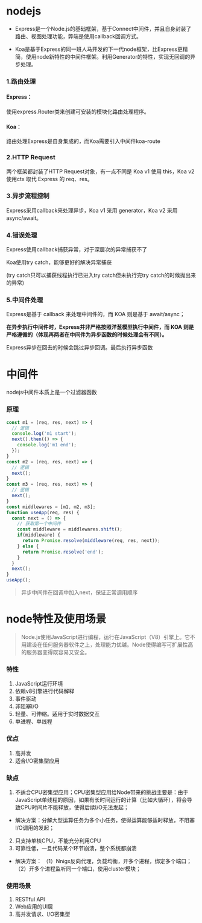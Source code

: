 # nodejs

* Express是一个Node.js的基础框架，基于Connect中间件，并且自身封装了路由、视图处理功能，弊端是使用callback回调方式。

* Koa是基于Express的同一班人马开发的下一代node框架，比Express更精简，使用node新特性的中间件框架。利用Generator的特性，实现无回调的异步处理。


### 1.路由处理

#### Express：

使用express.Router类来创建可安装的模块化路由处理程序。

#### Koa：

路由处理Express是自身集成的，而Koa需要引入中间件koa-route

### 2.HTTP Request

两个框架都封装了HTTP Request对象，有一点不同是 Koa v1 使用 this，Koa v2使用ctx 取代 Express 的 req、res。

### 3.异步流程控制

Express采用callback来处理异步，Koa v1 采用 generator，Koa v2 采用 async/await。

### 4.错误处理

Express使用callback捕获异常，对于深层次的异常捕获不了

Koa使用try catch，能够更好的解决异常捕获

(try catch只可以捕获线程执行已进入try catch但未执行完try catch的时候抛出来的异常)

### 5.中间件处理

Express是基于 callback 来处理中间件的，而 KOA 则是基于 await/async；

**在异步执行中间件时，Express并非严格按照洋葱模型执行中间件，而 KOA 则是严格遵循的（体现再两者在中间件为异步函数的时候处理会有不同）。**

Express异步在回去的时候会跳过异步回调。最后执行异步函数

# 中间件

nodejs中间件本质上是一个过滤器函数

### 原理

```js
const m1 = (req, res, next) => {
  // 逻辑
  console.log('m1 start');
  next().then(() => {
    console.log('m1 end');
  });
}
const m2 = (req, res, next) => {
  // 逻辑
  next();
}
const m3 = (req, res, next) => {
  // 逻辑
  next();
}
const middlewares = [m1, m2, m3];
function useApp(req, res) {
  const next = () => {
    // 获取第一个中间件
    const middleware = middlewares.shift();
    if(middleware) {
      return Promise.resolve(middleware(req, res, next));
    } else {
      return Promise.resolve('end');
    }
  }
  next();
}
useApp();
```

> 异步中间件在回调中加入next，保证正常调用顺序


# node特性及使用场景
> Node.js使用JavaScript进行编程，运行在JavaScript（V8）引擎上。它不用建设在任何服务器软件之上，处理能力优越。Node使得编写可扩展性高的服务器变得既容易又安全。
### 特性
1. JavaScript运行环境
2. 依赖v8引擎进行代码解释
3. 事件驱动
4. 非阻塞I/O
5. 轻量、可伸缩。适用于实时数据交互
6. 单进程、单线程

### 优点
1. 高并发
2. 适合I/O密集型应用
### 缺点
1.  不适合CPU密集型应用；CPU密集型应用给Node带来的挑战主要是：由于JavaScript单线程的原因，如果有长时间运行的计算（比如大循环），将会导致CPU时间片不能释放，使得后续I/O无法发起；
* 解决方案：分解大型运算任务为多个小任务，使得运算能够适时释放，不阻塞I/O调用的发起；
2. 只支持单核CPU，不能充分利用CPU
3. 可靠性低，一旦代码某个环节崩溃，整个系统都崩溃
* 解决方案：
（1）Nnigx反向代理，负载均衡，开多个进程，绑定多个端口；（2）开多个进程监听同一个端口，使用cluster模块；
### 使用场景
1. RESTful API  
2. Web应用的UI层
3. 高并发请求、I/O密集型